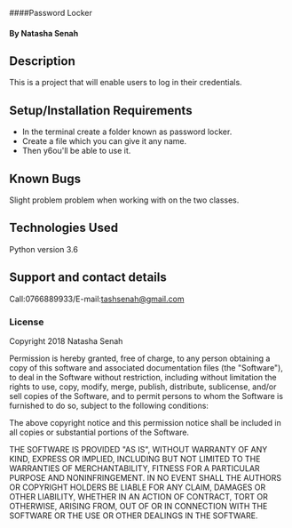 
####Password Locker
#### By **Natasha Senah**
## Description
This is a project that will enable users to log in their credentials.
## Setup/Installation Requirements
* In the terminal create a folder known as password locker.
* Create a file which you can give it any name.
* Then y6ou'll be able to use it.
## Known Bugs
Slight problem problem when working with on the two classes.
## Technologies Used
Python version 3.6
## Support and contact details
Call:0766889933/E-mail:tashsenah@gmail.com
### License
Copyright 2018 Natasha Senah

Permission is hereby granted, free of charge, to any person obtaining a copy of this software and associated documentation files (the "Software"), to deal in the Software without restriction, including without limitation the rights to use, copy, modify, merge, publish, distribute, sublicense, and/or sell copies of the Software, and to permit persons to whom the Software is furnished to do so, subject to the following conditions:

The above copyright notice and this permission notice shall be included in all copies or substantial portions of the Software.

THE SOFTWARE IS PROVIDED "AS IS", WITHOUT WARRANTY OF ANY KIND, EXPRESS OR IMPLIED, INCLUDING BUT NOT LIMITED TO THE WARRANTIES OF MERCHANTABILITY, FITNESS FOR A PARTICULAR PURPOSE AND NONINFRINGEMENT. IN NO EVENT SHALL THE AUTHORS OR COPYRIGHT HOLDERS BE LIABLE FOR ANY CLAIM, DAMAGES OR OTHER LIABILITY, WHETHER IN AN ACTION OF CONTRACT, TORT OR OTHERWISE, ARISING FROM, OUT OF OR IN CONNECTION WITH THE SOFTWARE OR THE USE OR OTHER DEALINGS IN THE SOFTWARE.

